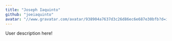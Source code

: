 ```yaml
---
title: "Joseph Iaquinto"
github: "joeiaquinto"
avatar: "//www.gravatar.com/avatar/938904a7637d3c26d86ec6e687e30bfb?d=identicon"
---
```


User description here!
